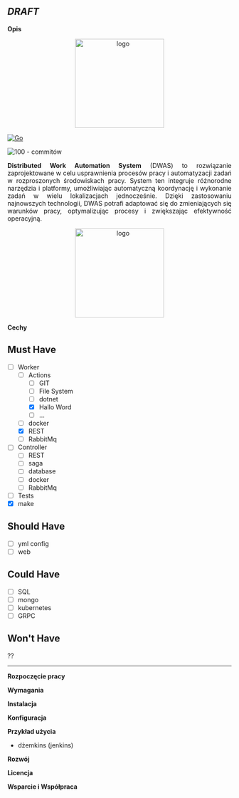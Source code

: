 *DRAFT*
---

**Opis**

<p align="center">
  <img src="https://github.com/PiotrFerenc/mash2/assets/30370747/0d288f65-cb91-4770-88bc-2329fd9d52bb" alt="logo" width="200"/>
</p>
<div style="text-align: justify;">

[![Go](https://github.com/PiotrFerenc/mash2/actions/workflows/go.yml/badge.svg?branch=main)](https://github.com/PiotrFerenc/mash2/actions/workflows/go.yml)

![100 - commitów](https://img.shields.io/badge/100-commitów-2ea44f?logo=go)

**Distributed Work Automation System** (DWAS) to rozwiązanie zaprojektowane w celu usprawnienia procesów pracy i
automatyzacji zadań w rozproszonych środowiskach pracy.
System ten integruje różnorodne narzędzia i platformy, umożliwiając automatyczną koordynację i wykonanie zadań w wielu
lokalizacjach jednocześnie.
Dzięki zastosowaniu najnowszych technologii, DWAS potrafi adaptować się do zmieniających się warunków pracy,
optymalizując procesy i zwiększając efektywność operacyjną.
</div>
<p align="center">
  <img src="https://github.com/PiotrFerenc/mash2/assets/30370747/7e4f24c1-1a14-4840-a7af-1713b6c958d2" alt="logo" width="200"/>
</p>



**Cechy**

## Must Have

- [ ] Worker
  - [ ] Actions
    - [ ] GIT
    - [ ] File System
    - [ ] dotnet
    - [x] Hallo Word
    - [ ] ...
  - [ ] docker
  - [x] REST
  - [ ] RabbitMq
- [ ] Controller
    - [ ] REST
    - [ ] saga
    - [ ] database
    - [ ] docker
    - [ ] RabbitMq
- [ ] Tests
- [x] make

## Should Have

- [ ] yml config
- [ ] web

## Could Have


- [ ] SQL
- [ ] mongo
- [ ] kubernetes
- [ ] GRPC

## Won't Have

??

----------------------------------

**Rozpoczęcie pracy**

**Wymagania**

**Instalacja**

**Konfiguracja**

**Przykład użycia**

- dżemkins (jenkins)

**Rozwój**

**Licencja**

**Wsparcie i Współpraca**

